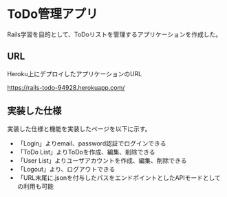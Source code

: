 # ToDo管理アプリ

Rails学習を目的として、ToDoリストを管理するアプリケーションを作成した。

## URL

Heroku上にデプロイしたアプリケーションのURL

https://rails-todo-94928.herokuapp.com/

## 実装した仕様

実装した仕様と機能を実装したページを以下に示す。

* 「Login」よりemail、password認証でログインできる
* 「ToDo List」よりToDoを作成、編集、削除できる
* 「User List」よりユーザアカウントを作成、編集、削除できる
* 「Logout」より、ログアウトできる
* 「URL末尾に.jsonを付与したパスをエンドポイントとしたAPIモードとしての利用も可能